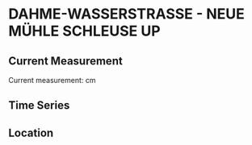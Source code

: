 # DAHME-WASSERSTRASSE - NEUE MÜHLE SCHLEUSE UP

## Current Measurement

Current measurement: <Value topic="rivers/pegel-online/DAW/NEUE-MUEHLE-SCHLEUSE-UP/measurementValue"/> cm

## Time Series

<TimeSeries topic="rivers/pegel-online/DAW/NEUE-MUEHLE-SCHLEUSE-UP/measurementValue" period="week" />

## Location

<WorldMap>
  <Marker lat="52.29747467626523" lon="13.649641346289082" labelTopic="rivers/pegel-online/DAW/NEUE-MUEHLE-SCHLEUSE-UP/measurementValue" />
</WorldMap>
